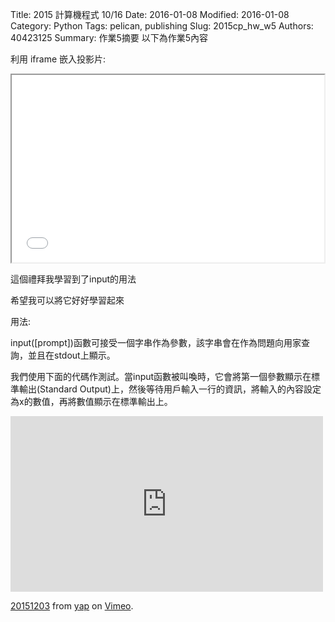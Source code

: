 Title: 2015 計算機程式 10/16
Date: 2016-01-08
Modified: 2016-01-08
Category: Python
Tags: pelican, publishing
Slug: 2015cp_hw_w5
Authors: 40423125
Summary: 作業5摘要
以下為作業5內容

利用 iframe 嵌入投影片:

<iframe src="w5.html" width="500" height="300"></iframe>

這個禮拜我學習到了input的用法

希望我可以將它好好學習起來

用法:

input([prompt])函數可接受一個字串作為參數，該字串會在作為問題向用家查詢，並且在stdout上顯示。

我們使用下面的代碼作測試。當input函數被叫喚時，它會將第一個參數顯示在標準輸出(Standard Output)上，然後等待用戶輸入一行的資訊，將輸入的內容設定為x的數值，再將數值顯示在標準輸出上。


<iframe src="https://player.vimeo.com/video/147733326" width="500" height="281" frameborder="0" webkitallowfullscreen mozallowfullscreen allowfullscreen></iframe> <p><a href="https://vimeo.com/147733326">20151203</a> from <a href="https://vimeo.com/user45104858">yap</a> on <a href="https://vimeo.com">Vimeo</a>.</p>
